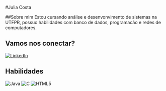 #Julia Costa

##Sobre mim
Estou cursando análise e desenvonvimento de sistemas na UTFPR, possuo habilidades com banco de dados, programacão e redes de computadores.

## Vamos nos conectar?

[![LinkedIn](https://img.shields.io/badge/LinkedIn-000?style=for-the-badge&logo=linkedin&logoColor=0E76A8)](https://www.linkedin.com/in/julia-costa-6298b9215/)

## Habilidades

![Java](https://img.shields.io/badge/Java-000?style=for-the-badge&logo=java)
![C](https://img.shields.io/badge/C-000?style=for-the-badge&logo=c)
![HTML5](https://img.shields.io/badge/HTML5-000?style=for-the-badge&logo=html5)

